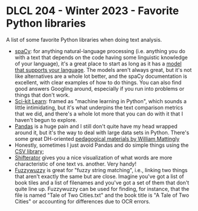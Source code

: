 # DLCL 204 - Winter 2023 - Favorite Python libraries

A list of some favorite Python libraries when doing text analysis.

* [spaCy](https://spacy.io/): for anything natural-language processing (i.e. anything you do with a text that depends on the code having some linguistic knowledge of your language), it's a great place to start as long as it has a [model that supports your language](https://spacy.io/models). The models aren't always great, but it's not like alternatives are a whole lot better, and the spaCy documentation is excellent, with clear examples of how to do things. You can also find good answers Googling around, especially if you run into problems or things that don't work.
* [Sci-kit Learn](https://scikit-learn.org/stable/): framed as "machine learning in Python", which sounds a little intimidating, but it's what underpins the text comparison metrics that we did, and there's a whole lot more that you can do with it that I haven't begun to explore.
* [Pandas](https://pandas.pydata.org/) is a huge pain and I still don't quite have my head wrapped around it, but it's the way to deal with large data sets in Python. There's some great DH-oriented [pedagogical materials by William Mattingly](http://pandas.pythonhumanities.com/02_01_finding_data.html)
* Honestly, sometimes I just avoid Pandas and do simple things using the [CSV library](https://docs.python.org/3/library/csv.html);
* [Shifterator](https://github.com/ryanjgallagher/shifterator) gives you a nice visualization of what words are more characteristic of one text vs. another. Very handy!
* [Fuzzywuzzy](https://pypi.org/project/fuzzywuzzy/) is great for "fuzzy string matching", i.e., linking two things that aren't exactly the same but are close. Imagine you've got a list of book tiles and a list of filenames and you've got a set of them that don't quite line up. Fuzzywuzzy can be used for finding, for instance, that the file is named "Tale of Two Cities.txt" and the book title is "A Tale of Two Cities" or accounting for differences due to OCR errors.